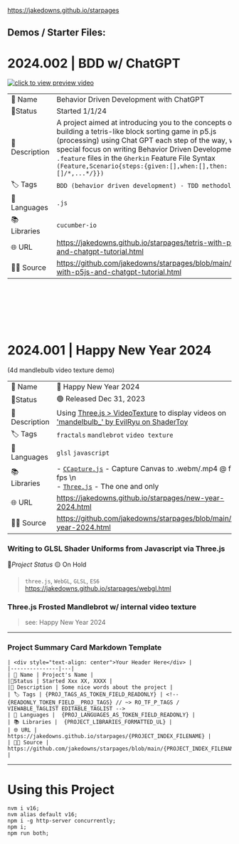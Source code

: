 https://jakedowns.github.io/starpages

## Demos / Starter Files:

# 2024.002 | BDD w/ ChatGPT

[![click to view preview video](https://jakedowns.github.io/starpages/res/jakedowns/custom-tutorial-template-overview.gif)]((https://jakedowns.github.io/starpages/res/jakedowns/jakedowns-github-io-starpages-tutorial-website-making-tetris-with-p5-js.mp4))

|||
|---|---|
| 👤 Name | Behavior Driven Development with ChatGPT |
|🚦Status | Started 1/1/24 |
|🧾 Description | A project aimed at introducing you to the concepts of building a tetris-like block sorting game in p5.js (processing) using Chat GPT each step of the way, with a special focus on writing Behavior Driven Development `.feature` files in the `Gherkin` Feature File Syntax `(Feature,Scenario{steps:{given:[],when:[],then:[]/*,...*/}})` |
| 🏷️ Tags | `BDD (behavior driven development) - TDD methodology` | <!-- {READONLY_TOKEN_FIELD__PROJ_TAGS} // ~> RO_TF_P_TAGS / VIEWABLE_TAGLIST EDITABLE_TAGLIST -->
| 💬 Languages |  `.js` |
| 📚 Libraries | `cucumber-io` | 
| 🌐 URL |  https://jakedowns.github.io/starpages/tetris-with-p5js-and-chatgpt-tutorial.html |
| 👨‍💻 Source | https://github.com/jakedowns/starpages/blob/main/tetris-with-p5js-and-chatgpt-tutorial.html |

<br/><br/><br/>
---

# 2024.001 | Happy New Year 2024
(4d mandlebulb video texture demo)

| | |
|---|---|
| 👤 Name | 🎉 Happy New Year 2024 |
|🚦Status | 🟢 Released Dec 31, 2023 |
|🧾 Description | Using [Three.js > VideoTexture](https://threejs.org/docs/#api/en/textures/VideoTexture) to display videos on ['mandelbulb_' by EvilRyu on ShaderToy](https://www.shadertoy.com/view/MdXSWn) |
| 🏷️ Tags | `fractals` `mandlebrot` `video texture` |
| 💬 Languages |  `glsl` `javascript` |
| 📚 Libraries |  - [`CCapture.js`](https://github.com/spite/ccapture.js/) - Capture Canvas to .webm/.mp4 @ fixed fps \n <br/> - [`Three.js`](https://github.com/mrdoob/three.js) - The one and only | 
| 🌐 URL |  https://jakedowns.github.io/starpages/new-year-2024.html |
| 👨‍💻 Source | https://github.com/jakedowns/starpages/blob/main/new-year-2024.html | 

### Writing to GLSL Shader Uniforms from Javascript via Three.js
🚦*Project Status* 🟡 On Hold
> `three.js`, `WebGL`, `GLSL`, `ES6`
> https://jakedowns.github.io/starpages/webgl.html

### Three.js Frosted Mandlebrot w/ internal video texture

> see: Happy New Year 2024

<!-- ### Building Tetris with P5.js and ChatGPT
🚦*Project Status* 🟢 Started, ❄️ Halted
> https://jakedowns.github.io/starpages/tetris-with-p5js-and-chatgpt-tutorial.html -->

---

### Project Summary Card Markdown Template
```
| <div style="text-align: center">Your Header Here</div> |
|---------------|---|
| 👤 Name | Project's Name |
|🚦Status | Started Xxx XX, XXXX |
|🧾 Description | Some nice words about the project |
| 🏷️ Tags | {PROJ_TAGS_AS_TOKEN_FIELD_READONLY} | <!-- {READONLY_TOKEN_FIELD__PROJ_TAGS} // ~> RO_TF_P_TAGS / VIEWABLE_TAGLIST EDITABLE_TAGLIST -->
| 💬 Languages |  {PROJ_LANGUAGES_AS_TOKEN_FIELD_READONLY} |
| 📚 Libraries |  {PROJECT_LIBRARIES_FORMATTED_UL} | 
| 🌐 URL |  https://jakedowns.github.io/starpages/{PROJECT_INDEX_FILENAME} |
| 👨‍💻 Source | https://github.com/jakedowns/starpages/blob/main/{PROJECT_INDEX_FILENAME} | 
```

---

# Using this Project

```
nvm i v16; 
nvm alias default v16; 
npm i -g http-server concurrently; 
npm i; 
npm run both;
```